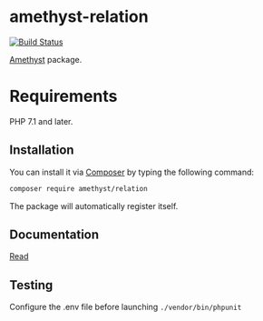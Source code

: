 # amethyst-relation

[![Build Status](https://travis-ci.org/amethyst-php/relation.svg?branch=master)](https://travis-ci.org/amethyst-php/relation)

[Amethyst](https://github.com/amethyst-php/amethyst) package.

# Requirements

PHP 7.1 and later.

## Installation

You can install it via [Composer](https://getcomposer.org/) by typing the following command:

```bash
composer require amethyst/relation
```

The package will automatically register itself.

## Documentation

[Read](docs/index.md)

## Testing

Configure the .env file before launching `./vendor/bin/phpunit`
